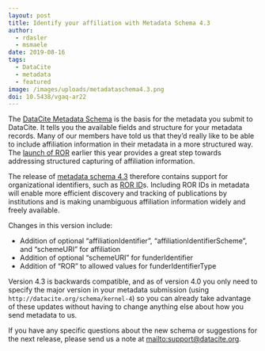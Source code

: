 ```yaml
---
layout: post
title: Identify your affiliation with Metadata Schema 4.3
author:
  - rdasler
  - msmaele
date: 2019-08-16
tags:
  - DataCite
  - metadata
  - featured
image: /images/uploads/metadataschema4.3.png
doi: 10.5438/vgaq-ar22
---
```

The [DataCite Metadata Schema](https://schema.datacite.org/) is the basis for the metadata you submit to DataCite. It tells you the available fields and structure for your metadata records. Many of our members have told us that they’d really like to be able to include affiliation information in their metadata in a more structured way. The [launch of ROR](https://doi.org/10.5438/cykz-fh60) earlier this year provides a great step towards addressing structured capturing of affiliation information.

The release of [metadata schema 4.3](http://schema.datacite.org/meta/kernel-4.3/) therefore contains support for organizational identifiers, such as [ROR ID](https://ror.org/)s. Including ROR IDs in metadata will enable more efficient discovery and tracking of publications by institutions and is making unambiguous affiliation information widely and freely available.

Changes in this version include:

* Addition of optional “affiliationIdentifier”, “affiliationIdentifierScheme”, and “schemeURI” for affiliation
* Addition of optional “schemeURI” for funderIdentifier
* Addition of “ROR” to allowed values for funderIdentifierType

Version 4.3 is backwards compatible, and as of version 4.0 you only need to specify the major version in your metadata submission (using `http://datacite.org/schema/kernel-4`) so you can already take advantage of these updates without having to change anything else about how you send metadata to us.

If you have any specific questions about the new schema or suggestions for the next release, please send us a note at <mailto:support@datacite.org>.
